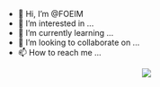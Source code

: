 - 👋 Hi, I’m @FOEIM
- 👀 I’m interested in ...
- 🌱 I’m currently learning ...
- 💞️ I’m looking to collaborate on ...
- 📫 How to reach me ...

<p align="center">
<img src="https://foeim.org/img/logo.png">
</p>

<!---
FOEIM/FOEIM is a ✨ special ✨ repository because its `README.md` (this file) appears on your GitHub profile.
You can click the Preview link to take a look at your changes.
--->

